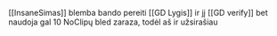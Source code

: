 [[InsaneSimas]] blemba bando pereiti [[GD Lygis]] ir jį [[GD verify]] bet naudoja gal 10 NoClipų bled zaraza, todėl aš ir užsirašiau